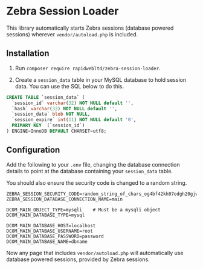 # Zebra Session Loader

This library automatically starts Zebra sessions (database powered sessions) wherever `vendor/autoload.php` is included.

## Installation

1. Run `composer require rapidwebltd/zebra-session-loader`.

2. Create a `session_data` table in your MySQL database to hold session data. You can use the SQL below to do this.

```sql
CREATE TABLE `session_data` (
  `session_id` varchar(32) NOT NULL default '',
  `hash` varchar(32) NOT NULL default '',
  `session_data` blob NOT NULL,
  `session_expire` int(11) NOT NULL default '0',
  PRIMARY KEY  (`session_id`)
) ENGINE=InnoDB DEFAULT CHARSET=utf8;
```

## Configuration

Add the following to your `.env` file, changing the database connection details to point at the database containing your `session_data` table.

You should also ensure the security code is changed to a random string.

```
ZEBRA_SESSION_SECURITY_CODE=random_string_of_chars_og4bf42kh07odgh20gjwe
ZEBRA_SESSION_DATABASE_CONNECTION_NAME=main

DCOM_MAIN_OBJECT_TYPE=mysqli    # Must be a mysqli object
DCOM_MAIN_DATABASE_TYPE=mysql

DCOM_MAIN_DATABASE_HOST=localhost
DCOM_MAIN_DATABASE_USERNAME=root
DCOM_MAIN_DATABASE_PASSWORD=password
DCOM_MAIN_DATABASE_NAME=dbname
```

Now any page that includes `vendor/autoload.php` will automatically use database powered sessions, provided by Zebra sessions.